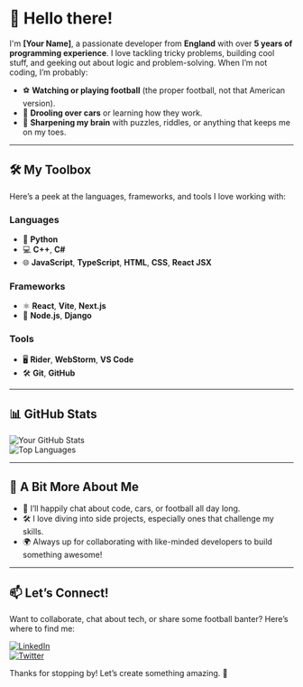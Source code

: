# 👋 Hello there!  

I'm **[Your Name]**, a passionate developer from **England** with over **5 years of programming experience**. I love tackling tricky problems, building cool stuff, and geeking out about logic and problem-solving. When I’m not coding, I’m probably:  
- ⚽ **Watching or playing football** (the proper football, not that American version).  
- 🚗 **Drooling over cars** or learning how they work.  
- 🧠 **Sharpening my brain** with puzzles, riddles, or anything that keeps me on my toes.  

---

## 🛠️ My Toolbox  

Here’s a peek at the languages, frameworks, and tools I love working with:  

### Languages  
- 🐍 **Python**  
- 💻 **C++**, **C#**  
- 🌐 **JavaScript**, **TypeScript**, **HTML**, **CSS**, **React JSX**  

### Frameworks  
- ⚛️ **React**, **Vite**, **Next.js**  
- 🌱 **Node.js**, **Django**  

### Tools  
- 🖥️ **Rider**, **WebStorm**, **VS Code**  
- 🛠️ **Git**, **GitHub**  

---

## 📊 GitHub Stats  

![Your GitHub Stats](https://github-readme-stats.vercel.app/api?username=YourGitHubUsername&show_icons=true&theme=tokyonight)  
![Top Languages](https://github-readme-stats.vercel.app/api/top-langs/?username=YourGitHubUsername&layout=compact&theme=tokyonight)  

---

## 🎉 A Bit More About Me  

- 💬 I’ll happily chat about code, cars, or football all day long.  
- 🛠️ I love diving into side projects, especially ones that challenge my skills.  
- 🌍 Always up for collaborating with like-minded developers to build something awesome!  

---

## 📫 Let’s Connect!  

Want to collaborate, chat about tech, or share some football banter? Here’s where to find me:  

[![LinkedIn](https://img.shields.io/badge/-LinkedIn-0077B5?logo=linkedin&logoColor=white&style=flat-square)](https://shattereddisk.github.io/rickroll/rickroll.mp4)  
[![Twitter](https://img.shields.io/badge/-Twitter-1DA1F2?logo=twitter&logoColor=white&style=flat-square)](https://shattereddisk.github.io/rickroll/rickroll.mp4)  

Thanks for stopping by! Let’s create something amazing. 🚀  

